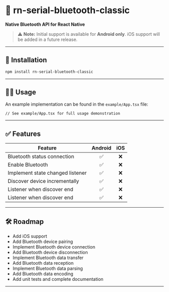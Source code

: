 # 📡 rn-serial-bluetooth-classic

**Native Bluetooth API for React Native**

> ⚠️ **Note:** Initial support is available for **Android only**. iOS support will be added in a future release.

---

## 🚀 Installation

```bash
npm install rn-serial-bluetooth-classic
```

---

## 🧑‍💻 Usage

An example implementation can be found in the `example/App.tsx` file:

```tsx
// See example/App.tsx for full usage demonstration
```

---

## ✅ Features

| Feature                               | Android | iOS |
| ---------------------------           | :-----: | :-: |
| Bluetooth status connection           |    ✅    |  ❌  |
| Enable Bluetooth                      |    ✅    |  ❌  |
| Implement state changed listener      |    ✅    |  ❌  |
| Discover device incrementally         |    ✅    |  ❌  |
| Listener when discover end            |    ✅    |  ❌  |
| Listener when discover end            |    ✅    |  ❌  |

---

## 🛠️ Roadmap

* Add iOS support
* Add Bluetooth device pairing
* Implement Bluetooth device connection
* Add Bluetooth device disconnection
* Implement Bluetooth data transfer
* Add Bluetooth data reception
* Implement Bluetooth data parsing
* Add Bluetooth data encoding
* Add unit tests and complete documentation

---
